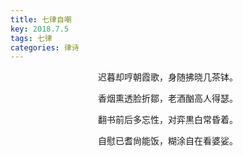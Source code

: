 ```yaml
---
title: 七律自嘲
key: 2018.7.5
tags: 七律
categories: 律诗
---
```


<p align="center">迟暮却哼朝霞歌，身随拂晓几茶钵。
</p>
<p align="center">香烟熏透脸折鄒，老酒酗高人得瑟。
</p>
<p align="center">翻书前后多忘性，对弈黒白常昏着。
</p>
<p align="center">自慰已耆尙能饭，糊涂自在看婆娑。
</p>
<p align="center"></br>
</p>
